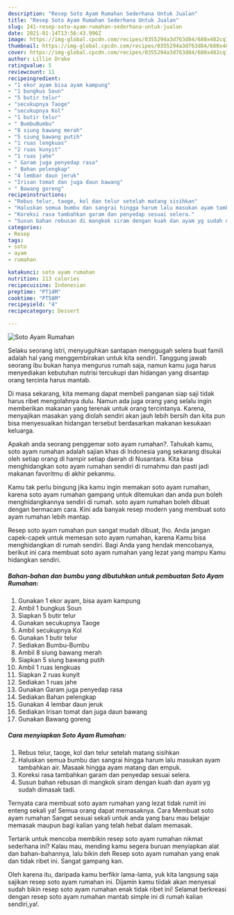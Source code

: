 ```yaml
---
description: "Resep Soto Ayam Rumahan Sederhana Untuk Jualan"
title: "Resep Soto Ayam Rumahan Sederhana Untuk Jualan"
slug: 241-resep-soto-ayam-rumahan-sederhana-untuk-jualan
date: 2021-01-14T13:56:43.996Z
image: https://img-global.cpcdn.com/recipes/0355294a3d763d84/680x482cq70/soto-ayam-rumahan-foto-resep-utama.jpg
thumbnail: https://img-global.cpcdn.com/recipes/0355294a3d763d84/680x482cq70/soto-ayam-rumahan-foto-resep-utama.jpg
cover: https://img-global.cpcdn.com/recipes/0355294a3d763d84/680x482cq70/soto-ayam-rumahan-foto-resep-utama.jpg
author: Lillie Drake
ratingvalue: 5
reviewcount: 11
recipeingredient:
- "1 ekor ayam bisa ayam kampung"
- "1 bungkus Soun"
- "5 butir telur"
- "secukupnya Taoge"
- "secukupnya Kol"
- "1 butir telur"
- " BumbuBumbu"
- "8 siung bawang merah"
- "5 siung bawang putih"
- "1 ruas lengkuas"
- "2 ruas kunyit"
- "1 ruas jahe"
- " Garam juga penyedap rasa"
- " Bahan pelengkap"
- "4 lembar daun jeruk"
- "Irisan tomat dan juga daun bawang"
- " Bawang goreng"
recipeinstructions:
- "Rebus telur, taoge, kol dan telur setelah matang sisihkan"
- "Haluskan semua bumbu dan sangrai hingga harum lalu masukan ayam tambahkan air. Masaak hingga ayam matang dan empuk."
- "Koreksi rasa tambahkan garam dan penyedap sesuai selera."
- "Susun bahan rebusan di mangkok siram dengan kuah dan ayam yg sudah dimasak tadi."
categories:
- Resep
tags:
- soto
- ayam
- rumahan

katakunci: soto ayam rumahan 
nutrition: 113 calories
recipecuisine: Indonesian
preptime: "PT14M"
cooktime: "PT58M"
recipeyield: "4"
recipecategory: Dessert

---
```



![Soto Ayam Rumahan](https://img-global.cpcdn.com/recipes/0355294a3d763d84/680x482cq70/soto-ayam-rumahan-foto-resep-utama.jpg)

Selaku seorang istri, menyuguhkan santapan menggugah selera buat famili adalah hal yang menggembirakan untuk kita sendiri. Tanggung jawab seorang ibu bukan hanya mengurus rumah saja, namun kamu juga harus menyediakan kebutuhan nutrisi tercukupi dan hidangan yang disantap orang tercinta harus mantab.

Di masa  sekarang, kita memang dapat membeli panganan siap saji tidak harus ribet mengolahnya dulu. Namun ada juga orang yang selalu ingin memberikan makanan yang terenak untuk orang tercintanya. Karena, menyajikan masakan yang diolah sendiri akan jauh lebih bersih dan kita pun bisa menyesuaikan hidangan tersebut berdasarkan makanan kesukaan keluarga. 



Apakah anda seorang penggemar soto ayam rumahan?. Tahukah kamu, soto ayam rumahan adalah sajian khas di Indonesia yang sekarang disukai oleh setiap orang di hampir setiap daerah di Nusantara. Kita bisa menghidangkan soto ayam rumahan sendiri di rumahmu dan pasti jadi makanan favoritmu di akhir pekanmu.

Kamu tak perlu bingung jika kamu ingin memakan soto ayam rumahan, karena soto ayam rumahan gampang untuk ditemukan dan anda pun boleh menghidangkannya sendiri di rumah. soto ayam rumahan boleh dibuat dengan bermacam cara. Kini ada banyak resep modern yang membuat soto ayam rumahan lebih mantap.

Resep soto ayam rumahan pun sangat mudah dibuat, lho. Anda jangan capek-capek untuk memesan soto ayam rumahan, karena Kamu bisa menghidangkan di rumah sendiri. Bagi Anda yang hendak mencobanya, berikut ini cara membuat soto ayam rumahan yang lezat yang mampu Kamu hidangkan sendiri.

<!--inarticleads1-->

##### Bahan-bahan dan bumbu yang dibutuhkan untuk pembuatan Soto Ayam Rumahan:

1. Gunakan 1 ekor ayam, bisa ayam kampung
1. Ambil 1 bungkus Soun
1. Siapkan 5 butir telur
1. Gunakan secukupnya Taoge
1. Ambil secukupnya Kol
1. Gunakan 1 butir telur
1. Sediakan  Bumbu-Bumbu
1. Ambil 8 siung bawang merah
1. Siapkan 5 siung bawang putih
1. Ambil 1 ruas lengkuas
1. Siapkan 2 ruas kunyit
1. Sediakan 1 ruas jahe
1. Gunakan  Garam juga penyedap rasa
1. Sediakan  Bahan pelengkap
1. Gunakan 4 lembar daun jeruk
1. Sediakan Irisan tomat dan juga daun bawang
1. Gunakan  Bawang goreng




<!--inarticleads2-->

##### Cara menyiapkan Soto Ayam Rumahan:

1. Rebus telur, taoge, kol dan telur setelah matang sisihkan
1. Haluskan semua bumbu dan sangrai hingga harum lalu masukan ayam tambahkan air. Masaak hingga ayam matang dan empuk.
1. Koreksi rasa tambahkan garam dan penyedap sesuai selera.
1. Susun bahan rebusan di mangkok siram dengan kuah dan ayam yg sudah dimasak tadi.




Ternyata cara membuat soto ayam rumahan yang lezat tidak rumit ini enteng sekali ya! Semua orang dapat memasaknya. Cara Membuat soto ayam rumahan Sangat sesuai sekali untuk anda yang baru mau belajar memasak maupun bagi kalian yang telah hebat dalam memasak.

Tertarik untuk mencoba membikin resep soto ayam rumahan nikmat sederhana ini? Kalau mau, mending kamu segera buruan menyiapkan alat dan bahan-bahannya, lalu bikin deh Resep soto ayam rumahan yang enak dan tidak ribet ini. Sangat gampang kan. 

Oleh karena itu, daripada kamu berfikir lama-lama, yuk kita langsung saja sajikan resep soto ayam rumahan ini. Dijamin kamu tiidak akan menyesal sudah bikin resep soto ayam rumahan enak tidak ribet ini! Selamat berkreasi dengan resep soto ayam rumahan mantab simple ini di rumah kalian sendiri,ya!.

